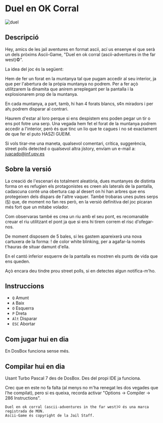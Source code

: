 # Duel en OK Corral

![duel](https://github.com/vintagejailgames/duel/assets/110221325/70339a0e-20cd-4afb-b5f4-be779cefd09c)

## Descripció
Hey, amics de les jail aventures en format ascii, ací us ensenye el que serà un dels pròxims Ascii-Game, "Duel en ok corral (ascii-adventures in the far west)©".

La idea del joc és la següent:

Hem de fer un forat en la muntanya tal que pugam accedir al seu interior, ja que per l'abertura de la pròpia muntanya no podrem. Per a fer açò utilitzarem la dinamita que anirem arreplegant per la pantalla i la explosionarem prop de la muntanya.

En cada muntanya, a part, tamb‚ hi han 4 forats blancs, s¢n miradors i per ah¡ podrem disparar al contrari.

Haurem d'estar al loro perque si ens despistem ens poden pegar un tir o ens pot fotre una serp. Una vegada hem fet el forat de la muntanya podrem accedir a l'interior, però és que tinc un lio que te cagues i no sé exactament de que fer el puto HASZI GUEIM.

Si vols tirar-me una maneta, qualsevol comentari, crítica, suggerència, street polls detected o qualsevol altra jístory, envíam un e-mail a:   juacado@inf.upv.es

## Sobre la versió

La creació de l'escenari és totalment aleatòria, dues muntanyes de distinta forma on es refugien els protagonistes es creen als laterals de la pantalla, cadascuna conté una obertura cap al desert on hi han arbres que ens protegeixen dels dispars de l'altre vaquer. També trobaras unes putes serps (§) que, de moment no fan res però, en la versió definitiva del joc picaran més fort que un mitabe volador.

Com observaras també es crea un riu amb el seu pont, es recomanable creuar el riu utilitzant el pont ja que si ens hi tirem correm el risc d'ofegar-nos.

De moment disposem de 5 bales, si les gastem apareixerà una nova cartuxera de la forma: ! de color white blinking, per a agafar-la només t'hauras de situar damunt d'ella.

En el cantó inferior esquerre de la pantalla es mostren els punts de vida que ens queden.

Açò encara deu tindre prou street polls, si en detectes algun notifica-m'ho.

## Instruccions

 * `Q`   Amunt
 * `A`   Baix
 * `O`   Esquerra
 * `P`   Dreta
 * `Alt` Disparar
 * `ESC` Abortar

## Com jugar hui en dia

En DosBox funciona sense més.

## Compilar hui en dia

Usant Turbo Pascal 7 des de DosBox. Des del propi IDE ja funciona.

Crec que en este no fa falta (al menys no m'ha renegat les dos vegades que l'he compilat), pero si es queixa, recorda activar "Options -> Compiler -> 286 Instructions".

```
Duel en ok corral (ascii-adventures in the far west)© és una marca registrada de MON.
Ascii-Game és copyright de la Jail Staff.
```
